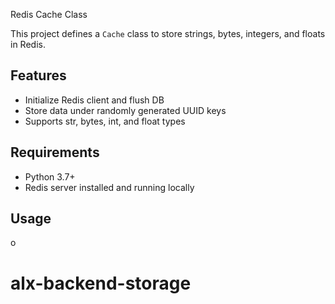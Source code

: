  Redis Cache Class

This project defines a `Cache` class to store strings, bytes, integers, and floats in Redis.

## Features

- Initialize Redis client and flush DB
- Store data under randomly generated UUID keys
- Supports str, bytes, int, and float types

## Requirements

- Python 3.7+
- Redis server installed and running locally

## Usage

o
# alx-backend-storage
